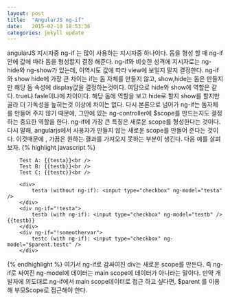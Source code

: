 ```yaml
---
layout: post
title:  "AngularJS ng-if"
date:   2015-02-10 18:53:36
categories: jekyll update
---
```


angularJS 지시자중 ng-if 는 많이 사용하는 지시자중 하나이다.
돔을 형성 할 때 ng-if안에 값에 따라 돔을 형성할지 결정 해준다.
ng-if와 비슷한 성격에 지시자로는 ng-hide와 ng-show가 있는데, 이역시도 값에 따라 view에 보일지 말지 결정한다.
ng-if와 show hide에 가장 큰 차이는 if는 돔 자체를 만들지 않고, show,hide는 돔은 만들지만 해당 돔 속성에 display값을 결정하는것이다.
여담으로 hide와 show에 역할은 같다. true냐 fasle이냐에 차이이다. 해당 돔에 역할을 보고 hide로 할지 show를 할지만 골라 더 가독성을 높히는것 이상에 차이는 없다.
다시 본론으로 넘어가 ng-if는 돔자체를 만들어 주지 않기 때문에, 그안에 있는 ng-controller에 $scope를 만드는지도 결정하는 중요한 역할을 한다.
ng-if에 가장 큰 특징은 새로운 scope를 형성한다는 것이다.
다시 말해, angularjs에서 사용자가 만들지 않는 새로운 scope를 만들어 준다는 것이다.
이것때문에 , 가끔은 원하는 결과를 가져오지 못하는 부분이 생긴다.
다음 예를 살펴보자.
{% highlight javascript %}
<script>
    function main($scope) {
        $scope.testa = false;
        $scope.testb = false;
        $scope.testc = false;
    }
</script>
<div ng-app >
    <div ng-controller="main">
        
        Test A: {{testa}}<br />
        Test B: {{testb}}<br />
        Test C: {{testc}}<br />
        
        <div>
            testa (without ng-if): <input type="checkbox" ng-model="testa" />
        </div>
        <div ng-if="!testa">
            testb (with ng-if): <input type="checkbox" ng-model="testb" /> {{testb}}
        </div>
        <div ng-if="!someothervar">
            testc (with ng-if): <input type="checkbox" ng-model="$parent.testc" />
        </div>
   </div>
</div>
{% endhighlight %}
여기서 ng-if로 감싸여진 div는 새로운 scope를 만든다.
즉 ng-if로 싸여진 ng-model에 데이터는 main scope에 데이터가 아니라는 말이다.
만약 개발자에 의도대로 ng-if에서 main scope데이터로 접근 하고 싶다면, $parent 를 이용해 부모Scope로 접근해야 한다.